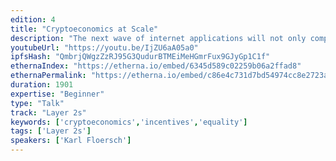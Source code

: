 ```yaml
---
edition: 4
title: "Cryptoeconomics at Scale"
description: "The next wave of internet applications will not only compete on functionality, but also incentives. With cryptoeconomic research we are witnessing the beginnings of incentive analysis being applied to the architecture of internet protocols. As this body of research grows, common methodologies are beginning to emerge. These methodologies are also beginning to be composed to produce even more sophisticated and scalable protocols. This talk provides an overview of these cryptoeconomic methodologies and calls for help in the quest to build a fairer web."
youtubeUrl: "https://youtu.be/IjZU6aA05a0"
ipfsHash: "QmbrjQWgzZzRJ95G3QudurBTMEiMeHGmrFux9GJyGp1C1f"
ethernaIndex: "https://etherna.io/embed/6345d589c02259b06a2ffad8"
ethernaPermalink: "https://etherna.io/embed/c86e4c731d7bd54974cc8e2723a90eeb54de77db0479dd4c49f0f935b6db6be2"
duration: 1901
expertise: "Beginner"
type: "Talk"
track: "Layer 2s"
keywords: ['cryptoeconomics','incentives','equality']
tags: ['Layer 2s']
speakers: ['Karl Floersch']
---
```

